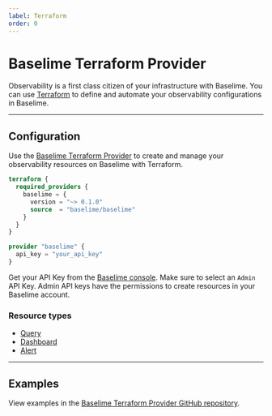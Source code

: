 ```yaml
---
label: Terraform
order: 0
---
```


# Baselime Terraform Provider

Observability is a first class citizen of your infrastructure with Baselime. You can use [Terraform](https://www.terraform.io/) to define and automate your observability configurations in Baselime.

---

## Configuration

Use the [Baselime Terraform Provider](https://registry.terraform.io/providers/baselime/baselime/latest) to create and manage your observability resources on Baselime with Terraform.

```terraform # :icon-code: baselime.ts
terraform {
  required_providers {
    baselime = {
      version = "~> 0.1.0"
      source  = "baselime/baselime"
    }
  }
}

provider "baselime" {
  api_key = "your_api_key"
}
```

Get your API Key from the [Baselime console](https://console.baselime.io). Make sure to select an `Admin` API Key. Admin API keys have the permissions to create resources in your Baselime account.

### Resource types
- [Query](https://registry.terraform.io/providers/baselime/baselime/latest/docs/resources/query)
- [Dashboard](https://registry.terraform.io/providers/baselime/baselime/latest/docs/resources/dashboard)
- [Alert](https://registry.terraform.io/providers/baselime/baselime/latest/docs/resources/alert)

---

## Examples

View examples in the [Baselime Terraform Provider GitHub repository](https://github.com/baselime/terraform-provider-baselime/tree/main/examples/resources).
